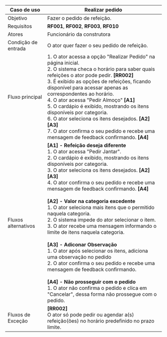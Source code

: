 | Caso de uso         | Realizar pedido                                                                                                                                                                                                                                                                                                                                                                                                                                                                                                                                                                                   |
| ------------------- | ------------------------------------------------------------------------------------------------------------------------------------------------------------------------------------------------------------------------------------------------------------------------------------------------------------------------------------------------------------------------------------------------------------------------------------------------------------------------------------------------------------------------------------------------------------------------------------------------- |
| Objetivo            | Fazer o pedido de refeição.                                                                                                                                                                                                                                                                                                                                                                                                                                                                                                                                                             |
| Requisitos          | **RF001**, **RF002**, **RF003**, **RF010**                                                                                                                                                                                                                                                                                                                                                                                                                                                                                                                                                                             |
| Atores              | Funcionário da construtora                                                                                                                                                                                                                                                                                                                                                                                                                                                                                                                                                                        |
| Condição de entrada | O ator quer fazer o seu pedido de refeição.                                                                                                                                                                                                                                                                                                                                                                                                                                                                                                                                                |
| Fluxo principal     | 1. O ator acessa a opção "Realizar Pedido" na página inicial. <br> 2. O sistema checa o horário para saber quais refeições o ator pode pedir. **[RR002]** <br> 3. É exibido as opções de refeições, ficando disponível para acessar apenas as correspondentes ao horário. <br> 4. O ator acessa "Pedir Almoço" **[A1]** <br> 5. O cardápio é exibido, mostrando os itens disponíveis por categoria.<br> 6. O ator seleciona os itens desejados. **[A2]** **[A3]**<br> 7. O ator confirma o seu pedido e recebe uma mensagem de feedback confirmando. **[A4]**|
| Fluxos alternativos | **[A1] - Refeição deseja diferente**<br> 1. O ator acessa "Pedir Jantar". <br> 2. O cardápio é exibido, mostrando os itens disponíveis por categoria.<br> 3. O ator seleciona os itens desejados. **[A2]** **[A3]**<br> 4. O ator confirma o seu pedido e recebe uma mensagem de feedback confirmando. **[A4]**<br><br> **[A2] - Valor na categoria excedente** <br> 1. O ator seleciona mais itens que o permitido naquela categoria. <br> 2. O sistema impede do ator selecionar o item. <br> 3. O ator recebe uma mensagem informando o limite de itens naquela categoria.<br> <br> **[A3] - Adiconar Observação** <br> 1. O ator após selecionar os itens, adiciona uma observação no pedido <br> 2. O ator confirma o seu pedido e recebe uma mensagem de feedback confirmando.<br> <br>**[A4] - Não prosseguir com o pedido** <br> 1. O ator não confirma o pedido e clica em "Cancelar", dessa forma não prossegue com o pedido.                                                                                                                                                                                                                                                                                                                                     |
| Fluxos de Exceção   | **[RR002]** <br> O ator só pode pedir ou agendar a(s) refeição(ões) no horário predefinido no prazo limite. <br>                                                                                                                                                                                                                                                                                                                          |
